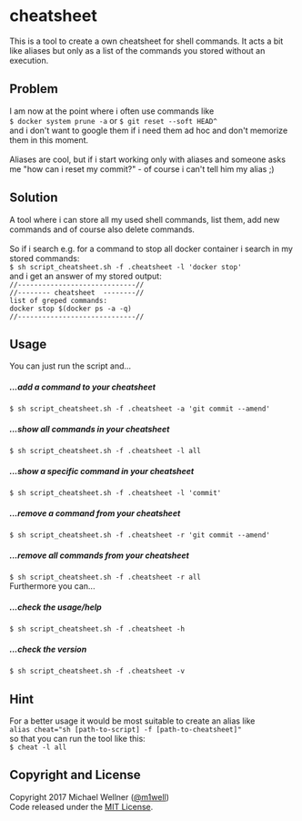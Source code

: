 # cheatsheet

This is a tool to create a own cheatsheet for shell commands.
It acts a bit like aliases but only as a list of the commands you stored without an execution.

## Problem
I am now at the point where i often use commands like<br>
`$ docker system prune -a` or `$ git reset --soft HEAD^`<br>
and i don't want to google them if i need them ad hoc and don't memorize them in this moment.<br><br>
Aliases are cool, but if i start working only with aliases and someone asks me "how can i reset my commit?" - of course i can't tell him my alias ;)

## Solution
A tool where i can store all my used shell commands, list them, add new commands and of course also delete commands.<br><br>
So if i search e.g. for a command to stop all docker container i search in my stored commands:<br>
`$ sh script_cheatsheet.sh -f .cheatsheet -l 'docker stop'`<br>
and i get an answer of my stored output:<br>
`//-----------------------------//`<br>
`//-------- cheatsheet  --------//`<br>
`list of greped commands:`<br>
`docker stop $(docker ps -a -q)`<br>
`//-----------------------------//`<br>

## Usage
You can just run the script and...<br>
##### ...add a command to your cheatsheet
`$ sh script_cheatsheet.sh -f .cheatsheet -a 'git commit --amend'`<br>
##### ...show all commands in your cheatsheet
`$ sh script_cheatsheet.sh -f .cheatsheet -l all`<br>
##### ...show a specific command in your cheatsheet
`$ sh script_cheatsheet.sh -f .cheatsheet -l 'commit'`<br>
##### ...remove a command from your cheatsheet
`$ sh script_cheatsheet.sh -f .cheatsheet -r 'git commit --amend'`<br>
##### ...remove all commands from your cheatsheet
`$ sh script_cheatsheet.sh -f .cheatsheet -r all`<br>
Furthermore you can...
##### ...check the usage/help
`$ sh script_cheatsheet.sh -f .cheatsheet -h`<br>
##### ...check the version
`$ sh script_cheatsheet.sh -f .cheatsheet -v`<br>

## Hint
For a better usage it would be most suitable to create an alias like<br>
`alias cheat="sh [path-to-script] -f [path-to-cheatsheet]"`<br>
so that you can run the tool like this:<br>
`$ cheat -l all`

## Copyright and License
Copyright 2017 Michael Wellner ([@m1well](http://www.twitter.m1well.de))<br>
Code released under the [MIT License](/LICENSE).<br>
